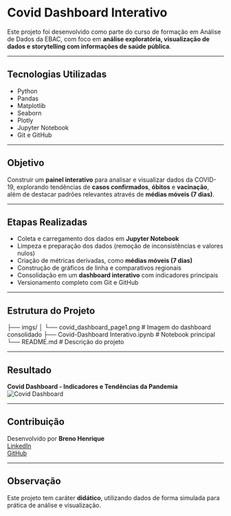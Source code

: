 # Covid Dashboard Interativo  

Este projeto foi desenvolvido como parte do curso de formação em Análise de Dados da EBAC, com foco em **análise exploratória, visualização de dados e storytelling com informações de saúde pública**.  

---

## Tecnologias Utilizadas  
- Python  
- Pandas  
- Matplotlib  
- Seaborn  
- Plotly  
- Jupyter Notebook  
- Git e GitHub  

---

## Objetivo  
Construir um **painel interativo** para analisar e visualizar dados da COVID-19, explorando tendências de **casos confirmados**, **óbitos** e **vacinação**, além de destacar padrões relevantes através de **médias móveis (7 dias)**.  

---

## Etapas Realizadas  
- Coleta e carregamento dos dados em **Jupyter Notebook**  
- Limpeza e preparação dos dados (remoção de inconsistências e valores nulos)  
- Criação de métricas derivadas, como **médias móveis (7 dias)**  
- Construção de gráficos de linha e comparativos regionais  
- Consolidação em um **dashboard interativo** com indicadores principais  
- Versionamento completo com Git e GitHub  

---

## Estrutura do Projeto  

├── imgs/
│ └── covid_dashboard_page1.png # Imagem do dashboard consolidado
├── Covid-Dashboard Interativo.ipynb # Notebook principal
└── README.md # Descrição do projeto


---

## Resultado  

**Covid Dashboard - Indicadores e Tendências da Pandemia**  
![Covid Dashboard](./covid_dashboard_page1.png)

  

---

## Contribuição  

Desenvolvido por **Breno Henrique**  
[LinkedIn](https://www.linkedin.com/in/breno-albuquerque-dados/)  
[GitHub](https://github.com/BrenoHenridev)  

---

## Observação  

Este projeto tem caráter **didático**, utilizando dados de forma simulada para prática de análise e visualização.  
